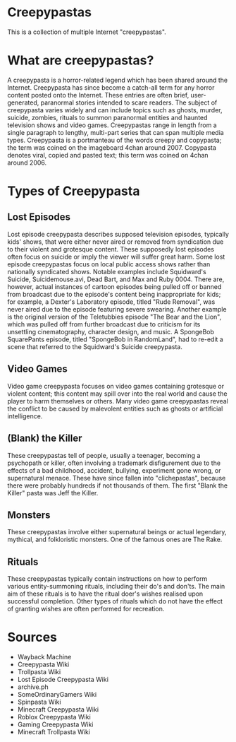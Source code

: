 # Creepypastas
This is a collection of multiple Internet "creepypastas".

# What are creepypastas?
A creepypasta is a horror-related legend which has been shared around the Internet. Creepypasta has since become a catch-all term for any horror content posted onto the Internet. These entries are often brief, user-generated, paranormal stories intended to scare readers. The subject of creepypasta varies widely and can include topics such as ghosts, murder, suicide, zombies, rituals to summon paranormal entities and haunted television shows and video games. Creepypastas range in length from a single paragraph to lengthy, multi-part series that can span multiple media types. Creepypasta is a portmanteau of the words creepy and copypasta; the term was coined on the imageboard 4chan around 2007. Copypasta denotes viral, copied and pasted text; this term was coined on 4chan around 2006.

# Types of Creepypasta
## Lost Episodes
Lost episode creepypasta describes supposed television episodes, typically kids' shows, that were either never aired or removed from syndication due to their violent and grotesque content. These supposedly lost episodes often focus on suicide or imply the viewer will suffer great harm. Some lost episode creepypastas focus on local public access shows rather than nationally syndicated shows. Notable examples include Squidward's Suicide, Suicidemouse.avi, Dead Bart, and Max and Ruby 0004. There are, however, actual instances of cartoon episodes being pulled off or banned from broadcast due to the episode's content being inappropriate for kids; for example, a Dexter's Laboratory episode, titled "Rude Removal", was never aired due to the episode featuring severe swearing. Another example is the original version of the Teletubbies episode "The Bear and the Lion", which was pulled off from further broadcast due to criticism for its unsettling cinematography, character design, and music. A SpongeBob SquarePants episode, titled "SpongeBob in RandomLand", had to re-edit a scene that referred to the Squidward's Suicide creepypasta.
## Video Games
Video game creepypasta focuses on video games containing grotesque or violent content; this content may spill over into the real world and cause the player to harm themselves or others. Many video game creepypastas reveal the conflict to be caused by malevolent entities such as ghosts or artificial intelligence.
## (Blank) the Killer
These creepypastas tell of people, usually a teenager, becoming a psychopath or killer, often involving a trademark disfigurement due to the effects of a bad childhood, accident, bullying, experiment gone wrong, or supernatural menace. These have since fallen into "clichepastas", because there were probably hundreds if not thousands of them. The first "Blank the Killer" pasta was Jeff the Killer.
## Monsters
These creepypastas involve either supernatural beings or actual legendary, mythical, and folkloristic monsters. One of the famous ones are The Rake.
## Rituals
These creepypastas typically contain instructions on how to perform various entity-summoning rituals, including their do's and don'ts. The main aim of these rituals is to have the ritual doer's wishes realised upon successful completion. Other types of rituals which do not have the effect of granting wishes are often performed for recreation.
# Sources
* Wayback Machine
* Creepypasta Wiki
* Trollpasta Wiki
* Lost Episode Creepypasta Wiki
* archive.ph
* SomeOrdinaryGamers Wiki
* Spinpasta Wiki
* Minecraft Creepypasta Wiki
* Roblox Creepypasta Wiki
* Gaming Creepypasta Wiki
* Minecraft Trollpasta Wiki
